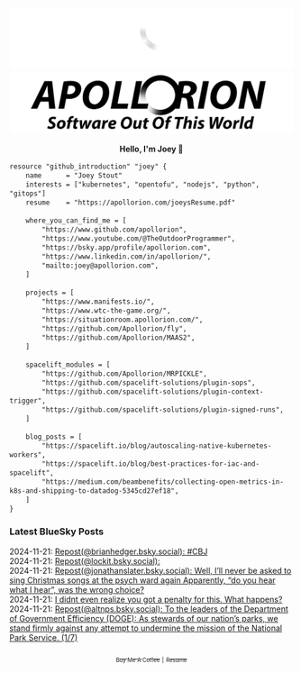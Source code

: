 ![Personal Website](https://raw.githubusercontent.com/Apollorion/apollorion/main/logos/new-large-white-transparent.png#gh-dark-mode-only)![Personal Website](https://raw.githubusercontent.com/Apollorion/apollorion/main/logos/new-large-black-transparent.png#gh-light-mode-only)

<p align="center">
    <b>Hello, I'm Joey 👋</b>
</p>

```hcl
resource "github_introduction" "joey" {
    name      = "Joey Stout"
    interests = ["kubernetes", "opentofu", "nodejs", "python", "gitops"]
    resume    = "https://apollorion.com/joeysResume.pdf"

    where_you_can_find_me = [
        "https://www.github.com/apollorion",
        "https://www.youtube.com/@TheOutdoorProgrammer",
        "https://bsky.app/profile/apollorion.com",
        "https://www.linkedin.com/in/apollorion/",
        "mailto:joey@apollorion.com",
    ]

    projects = [
        "https://www.manifests.io/",
        "https://www.wtc-the-game.org/",
        "https://situationroom.apollorion.com/",
        "https://github.com/Apollorion/fly",
        "https://github.com/Apollorion/MAAS2",
    ]

    spacelift_modules = [
        "https://github.com/Apollorion/MRPICKLE",
        "https://github.com/spacelift-solutions/plugin-sops",
        "https://github.com/spacelift-solutions/plugin-context-trigger",
        "https://github.com/spacelift-solutions/plugin-signed-runs",
    ]

    blog_posts = [
        "https://spacelift.io/blog/autoscaling-native-kubernetes-workers",
        "https://spacelift.io/blog/best-practices-for-iac-and-spacelift",
        "https://medium.com/beambenefits/collecting-open-metrics-in-k8s-and-shipping-to-datadog-5345cd27ef18",
    ]
}
```

### Latest BlueSky Posts
2024-11-21: [Repost(@brianhedger.bsky.social): #CBJ ](https://bsky.app/profile/brianhedger.bsky.social/post/3lbhzmuxsvc2l)  
2024-11-21: [Repost(@lockit.bsky.social):  ](https://bsky.app/profile/lockit.bsky.social/post/3lbhr26xbe22t)  
2024-11-21: [Repost(@jonathanslater.bsky.social): Well, I’ll never be asked to sing Christmas songs at the psych ward again  Apparently, “do you hear what I hear”,  was the wrong choice? ](https://bsky.app/profile/jonathanslater.bsky.social/post/3lbhmielxnk2s)  
2024-11-21: [I didnt even realize you got a penalty for this. What happens? ](https://bsky.app/profile/apollorion.com/post/3lbhy5cjubs26)  
2024-11-21: [Repost(@altnps.bsky.social): To the leaders of the Department of Government Efficiency (DOGE): As stewards of our nation’s parks, we stand firmly against any attempt to undermine the mission of the National Park Service. (1/7) ](https://bsky.app/profile/altnps.bsky.social/post/3lbhngsbzbc2j)  


<p align="center">
    <a href="https://www.buymeacoffee.com/apollorion"><sub><sub>Buy Me A Coffee</sub></sub></a> <sub><sub>|</sub></sub> <a href="https://apollorion.com/joeysResume.pdf"><sub><sub>Resume</sub></sub></a>
</p>
